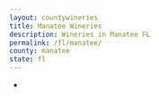 ```yaml
---
layout: countywineries
title: Manatee Wineries
description: Wineries in Manatee FL
permalink: /fl/manatee/
county: manatee
state: fl
---
```

-
